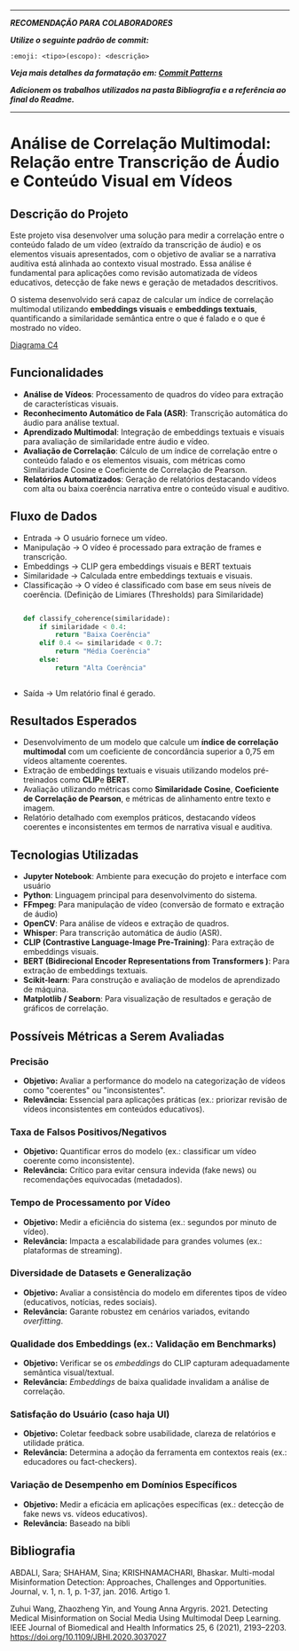 ***

***RECOMENDAÇÃO PARA COLABORADORES***

***Utilize o seguinte padrão de commit:***

`:emoji: <tipo>(escopo): <descrição>`

***Veja mais detalhes da formatação em: [Commit Patterns](https://dev.to/renatoadorno/padroes-de-commits-commit-patterns-41co)***

***Adicionem os trabalhos utilizados na pasta Bibliografia e a referência ao final do Readme.***

***

# Análise de Correlação Multimodal: Relação entre Transcrição de Áudio e Conteúdo Visual em Vídeos

## Descrição do Projeto

Este projeto visa desenvolver uma solução para medir a correlação entre o conteúdo falado de um vídeo (extraído da transcrição de áudio) e os elementos visuais apresentados, com o objetivo de avaliar se a narrativa auditiva está alinhada ao contexto visual mostrado. Essa análise é fundamental para aplicações como revisão automatizada de vídeos educativos, detecção de fake news e geração de metadados descritivos.

O sistema desenvolvido será capaz de calcular um índice de correlação multimodal utilizando **embeddings visuais** e **embeddings textuais**, quantificando a similaridade semântica entre o que é falado e o que é mostrado no vídeo.

[Diagrama C4](https://github.com/abraao8401/b5-correlaction/blob/main/FinalC4diagram.png)

## Funcionalidades

- **Análise de Vídeos**: Processamento de quadros do vídeo para extração de características visuais.
- **Reconhecimento Automático de Fala (ASR)**: Transcrição automática do áudio para análise textual.
- **Aprendizado Multimodal**: Integração de embeddings textuais e visuais para avaliação de similaridade entre áudio e vídeo.
- **Avaliação de Correlação**: Cálculo de um índice de correlação entre o conteúdo falado e os elementos visuais, com métricas como Similaridade Cosine e Coeficiente de Correlação de Pearson.
- **Relatórios Automatizados**: Geração de relatórios destacando vídeos com alta ou baixa coerência narrativa entre o conteúdo visual e auditivo.
  
## Fluxo de Dados

- Entrada → O usuário fornece um vídeo.
- Manipulação → O vídeo é processado para extração de frames e transcrição.
- Embeddings → CLIP gera embeddings visuais e BERT textuais
- Similaridade → Calculada entre embeddings textuais e visuais.
- Classificação → O vídeo é classificado com base em seus níveis de coerência.
  (Definição de Limiares (Thresholds) para Similaridade)
  ```python
  
  def classify_coherence(similaridade):
      if similaridade < 0.4:
          return "Baixa Coerência"
      elif 0.4 <= similaridade < 0.7:
          return "Média Coerência"
      else:
          return "Alta Coerência"
        
- Saída → Um relatório final é gerado.
  
## Resultados Esperados

- Desenvolvimento de um modelo que calcule um **índice de correlação multimodal** com um coeficiente de concordância superior a 0,75 em vídeos altamente coerentes.
- Extração de embeddings textuais e visuais utilizando modelos pré-treinados como **CLIP**e **BERT**.
- Avaliação utilizando métricas como **Similaridade Cosine**, **Coeficiente de Correlação de Pearson**, e métricas de alinhamento entre texto e imagem.
- Relatório detalhado com exemplos práticos, destacando vídeos coerentes e inconsistentes em termos de narrativa visual e auditiva.

## Tecnologias Utilizadas

- **Jupyter Notebook**: Ambiente para execução do projeto e interface com usuário
- **Python**: Linguagem principal para desenvolvimento do sistema.
- **FFmpeg**: Para manipulação de vídeo (conversão de formato e extração de áudio)
- **OpenCV**: Para análise de vídeos e extração de quadros.
- **Whisper**: Para transcrição automática de áudio (ASR).
- **CLIP (Contrastive Language-Image Pre-Training)**: Para extração de embeddings visuais.
- **BERT (Bidirecional Encoder Representations from Transformers )**: Para extração de embeddings textuais.
- **Scikit-learn**: Para construção e avaliação de modelos de aprendizado de máquina.
- **Matplotlib / Seaborn**: Para visualização de resultados e geração de gráficos de correlação.

  
## Possíveis Métricas a Serem Avaliadas

### Precisão  
- **Objetivo:** Avaliar a performance do modelo na categorização de vídeos como "coerentes" ou "inconsistentes".  
- **Relevância:** Essencial para aplicações práticas (ex.: priorizar revisão de vídeos inconsistentes em conteúdos educativos).  

### Taxa de Falsos Positivos/Negativos  
- **Objetivo:** Quantificar erros do modelo (ex.: classificar um vídeo coerente como inconsistente).  
- **Relevância:** Crítico para evitar censura indevida (fake news) ou recomendações equivocadas (metadados).  

### Tempo de Processamento por Vídeo  
- **Objetivo:** Medir a eficiência do sistema (ex.: segundos por minuto de vídeo).  
- **Relevância:** Impacta a escalabilidade para grandes volumes (ex.: plataformas de streaming).  

### Diversidade de Datasets e Generalização  
- **Objetivo:** Avaliar a consistência do modelo em diferentes tipos de vídeo (educativos, notícias, redes sociais).  
- **Relevância:** Garante robustez em cenários variados, evitando *overfitting*.  

### Qualidade dos Embeddings (ex.: Validação em Benchmarks)  
- **Objetivo:** Verificar se os *embeddings* do CLIP capturam adequadamente semântica visual/textual.  
- **Relevância:** *Embeddings* de baixa qualidade invalidam a análise de correlação.  

### Satisfação do Usuário (caso haja UI)  
- **Objetivo:** Coletar feedback sobre usabilidade, clareza de relatórios e utilidade prática.  
- **Relevância:** Determina a adoção da ferramenta em contextos reais (ex.: educadores ou fact-checkers).  

### Variação de Desempenho em Domínios Específicos  
- **Objetivo:** Medir a eficácia em aplicações específicas (ex.: detecção de fake news vs. vídeos educativos).  
- **Relevância:** Baseado na bibli
## Bibliografia

ABDALI, Sara; SHAHAM, Sina; KRISHNAMACHARI, Bhaskar. Multi-modal Misinformation Detection: Approaches, Challenges and Opportunities. Journal, v. 1, n. 1, p. 1-37, jan. 2016. Artigo 1.

Zuhui Wang, Zhaozheng Yin, and Young Anna Argyris. 2021. Detecting Medical Misinformation on Social Media
Using Multimodal Deep Learning. IEEE Journal of Biomedical and Health Informatics 25, 6 (2021), 2193–2203.
https://doi.org/10.1109/JBHI.2020.3037027

